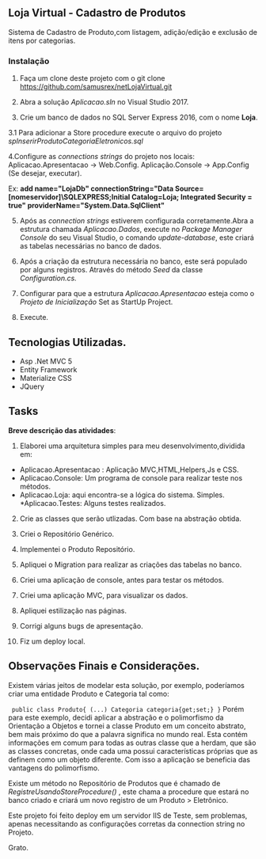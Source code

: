 ﻿## Loja Virtual - Cadastro de Produtos

Sistema de Cadastro de Produto,com listagem, adição/edição e exclusão de itens por categorias.

### Instalação

1. Faça um clone deste projeto com o git clone https://github.com/samusrex/netLojaVirtual.git

2. Abra a solução *Aplicacao.sln* no Visual Studio 2017.


3. Crie um banco de dados no SQL Server Express 2016, com o nome **Loja**.

3.1 Para adicionar a Store procedure execute o arquivo do projeto *spInserirProdutoCategoriaEletronicos.sql*

4.Configure as *connections strings* do projeto nos locais:
Aplicacao.Apresentacao -> Web.Config.
Aplicação.Console -> App.Config (Se desejar, executar).

Ex: __add name="LojaDb" connectionString="Data Source=[nomeservidor]\SQLEXPRESS;Initial Catalog=Loja; Integrated Security = true"  providerName="System.Data.SqlClient"__

5. Após as *connection strings* estiverem configurada corretamente.Abra a estrutura chamada *Aplicacao.Dados*, execute no *Package Manager Console* do seu Visual Studio, o comando *update-database*, este criará as tabelas necessárias no banco de dados.

6. Após a criação da estrutura necessária no banco, este será populado por alguns registros. Através do método *Seed* da classe *Configuration.cs.*

7. Configurar para que a estrutura *Aplicacao.Apresentacao* esteja como o *Projeto de Inicialização* Set as StartUp Project.

8. Execute.


## Tecnologias Utilizadas.

* Asp .Net MVC 5
* Entity Framework
* Materialize CSS
* JQuery

## Tasks

__Breve descrição das atividades__:

1. Elaborei uma arquitetura simples para meu desenvolvimento,dividida em:
* Aplicacao.Apresentacao : Aplicação MVC,HTML,Helpers,Js e CSS.
* Aplicacao.Console: Um programa de console para realizar teste nos métodos.
* Aplicacao.Loja: aqui encontra-se a lógica do sistema. Simples.
*Aplicacao.Testes: Alguns testes realizados.



2. Crie as classes que serão utlizadas. Com base na abstração obtida.

3. Criei o Repositório Genérico.

4. Implementei o Produto Repositório.

5. Apliquei o Migration para realizar as criações das tabelas no banco.

6. Criei uma aplicação de console, antes para testar os métodos.

7. Criei uma aplicação MVC, para visualizar os dados.

8. Apliquei estilização nas páginas.

9. Corrigi alguns bugs de apresentação.

10. Fiz um deploy local.

## Observações Finais e Considerações.
Existem várias jeitos de modelar esta solução, por exemplo, poderíamos criar uma entidade Produto e Categoria tal como:

` public class Produto{
(...)
Categoria categoria{get;set;}
}`
Porém para este exemplo, decidi aplicar a abstração e o polimorfismo da Orientação a Objetos e tornei a classe Produto em um conceito abstrato, bem mais próximo do que a palavra significa no mundo real. 
Esta contém informações em comum para todas as outras classe que a herdam, que são as classes concretas, onde cada uma possui características próprias que as definem como um objeto diferente. Com isso a aplicação se beneficia das vantagens do polimorfismo.

Existe um método no Repositório de Produtos que é chamado de 
*RegistreUsandoStoreProcedure()* , este chama a procedure que estará no banco criado e criará um novo registro de um Produto > Eletrônico.

Este projeto foi feito deploy em um servidor IIS de Teste, sem problemas, apenas necessitando as configurações corretas da connection string no Projeto.

Grato.















